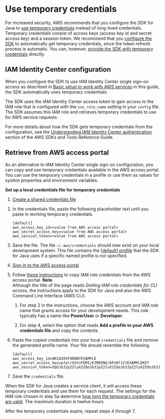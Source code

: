 # Use temporary credentials<a name="credentials-temporary"></a>

For increased security, AWS recommends that you configure the SDK for Java to [use temporary credentials](https://docs.aws.amazon.com/IAM/latest/UserGuide/best-practices.html#bp-users-federation-idp) instead of long\-lived credentials\. Temporary credentials consist of access keys \(access key id and secret access key\) and a session token\. We recommend that you [configure the SDK](#credentials-temporary-idc) to automatically get temporary credentials, since the token refresh process is automatic\. You can, however, [provide the SDK with temporary credentials](#credentials-temporary-from-portal) directly\.

## IAM Identity Center configuration<a name="credentials-temporary-idc"></a>

When you configure the SDK to use IAM Identity Center single sign\-on access as described in [Basic setup to work with AWS services](setup-basics.md) in this guide, the SDK automatically uses temporary credentials\. 

The SDK uses the IAM Identity Center access token to gain access to the IAM role that is configured with the `sso_role_name` setting in your `config` file\. The SDK assumes this IAM role and retrieves temporary credentials to use for AWS service requests\.

For more details about how the SDK gets temporary credentials from the configuration, see the [Understanding IAM Identity Center authentication](sdkref/latest/guide/understanding-sso.html) section of the AWS SDKs and Tools Reference Guide\.

## Retrieve from AWS access portal<a name="credentials-temporary-from-portal"></a>

As an alternative to IAM Identity Center single sign\-on configuration, you can copy and use temporary credentials available in the AWS access portal\. You can use the temporary credentials in a profile or use them as values for system properties and environment variables\.

**Set up a local credentials file for temporary credentials**

1. [Create a shared credentials file](https://docs.aws.amazon.com/sdkref/latest/guide/file-location.html)

1. In the credentials file, paste the following placeholder text until you paste in working temporary credentials\.

   ```
   [default]
   aws_access_key_id=<value from AWS access portal>
   aws_secret_access_key=<value from AWS access portal>
   aws_session_token=<value from AWS access portal>
   ```

1. Save the file\. The file `~/.aws/credentials` should now exist on your local development system\. This file contains the [\[default\] profile](https://docs.aws.amazon.com/sdkref/latest/guide/file-format.html#file-format-profile) that the SDK for Java uses if a specific named profile is not specified\. 

1. [Sign in to the AWS access portal](https://docs.aws.amazon.com/singlesignon/latest/userguide/howtosignin.html)

1. Follow [these instructions](https://docs.aws.amazon.com/singlesignon/latest/userguide/howtogetcredentials.html) to copy IAM role credentials from the AWS access portal\.
**Note**  
Although the title of the page reads *Getting IAM role credentials for CLI access*, the instructions apply to the SDK for Java and also the AWS Command Line Interface \(AWS CLI\)\.

   1. For step 2 in the instructions, choose the AWS account and IAM role name that grants access for your development needs\. This role typically has a name like **PowerUser** or **Developer**\.

   1. For step 4, select the option that reads **Add a profile to your AWS credentials file** and copy the contents\.

1. Paste the copied credentials into your local `credentials` file and remove the generated profile name\. Your file should resemble the following\.

   ```
   [default]
   aws_access_key_id=AKIAIOSFODNN7EXAMPLE
   aws_secret_access_key=wJalrXUtnFEMI/K7MDENG/bPxRfiCYEXAMPLEKEY
   aws_session_token=IQoJb3JpZ2luX2IQoJb3JpZ2luX2IQoJb3JpZ2luX2IQoJb3JpZ2luX2IQoJb3JpZVERYLONGSTRINGEXAMPLE
   ```

1. Save the `credentials` file\.

When the SDK for Java creates a service client, it will access these temporary credentials and use them for each request\. The settings for the IAM role chosen in step 5a determine [how long the temporary credentials are valid](https://docs.aws.amazon.com/singlesignon/latest/userguide/howtosessionduration.html)\. The maximum duration is twelve hours\.

After the temporary credentials expire, repeat steps 4 through 7\.